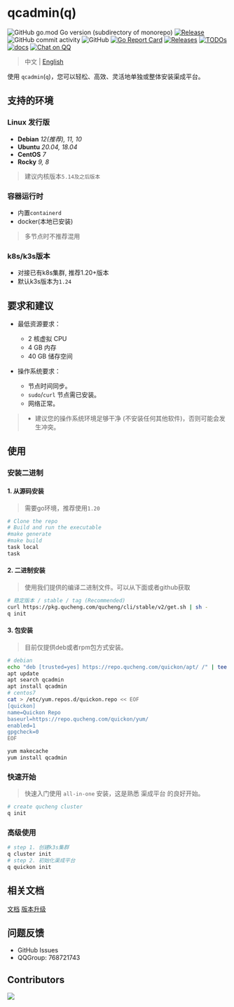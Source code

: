 # qcadmin(q)

![GitHub go.mod Go version (subdirectory of monorepo)](https://img.shields.io/github/go-mod/go-version/easysoft/quickon_cli?filename=go.mod&style=flat-square)
[![Release](https://github.com/easysoft/quickon_cli/actions/workflows/release.yml/badge.svg)](https://github.com/easysoft/quickon_cli/actions/workflows/release.yml)
![GitHub commit activity](https://img.shields.io/github/commit-activity/w/easysoft/quickon_cli?style=flat-square)
![GitHub](https://img.shields.io/badge/license-ZPL%20%2B%20AGPL-blue)
[![Go Report Card](https://goreportcard.com/badge/github.com/easysoft/quickon_cli)](https://goreportcard.com/report/github.com/easysoft/quickon_cli)
[![Releases](https://img.shields.io/github/release-pre/easysoft/quickon_cli.svg)](https://github.com/easysoft/quickon_cli/releases)
[![TODOs](https://img.shields.io/endpoint?url=https://api.tickgit.com/badge?repo=github.com/easysoft/quickon_cli)](https://www.tickgit.com/browse?repo=github.com/easysoft/quickon_cli)
[![docs](https://img.shields.io/badge/docs-done-green)](https://www.qucheng.com/)
[![Chat on QQ](https://img.shields.io/badge/chat-768721743-blueviolet?logo=TencentQQ)](https://img.qucheng.com/group/qq.jpg)

> 中文 | [English](README-EN.md)

使用 `qcadmin`(`q`)，您可以轻松、高效、灵活地单独或整体安装渠成平台。

## 支持的环境

### Linux 发行版

* **Debian**  *12(推荐), 11, 10*
* **Ubuntu**  *20.04, 18.04*
* **CentOS**  *7*
* **Rocky**  *9, 8*

> 建议内核版本`5.14及之后版本`

### 容器运行时

- 内置`containerd`
- docker(本地已安装)

> 多节点时不推荐混用

### k8s/k3s版本

* 对接已有k8s集群, 推荐1.20+版本
* 默认k3s版本为`1.24`

## 要求和建议

* 最低资源要求：
  * 2 核虚拟 CPU
  * 4 GB 内存
  * 40 GB 储存空间

* 操作系统要求：

  * 节点时间同步。
  * `sudo`/`curl` 节点需已安装。
  * 网络正常。

> * 建议您的操作系统环境足够干净 (不安装任何其他软件)，否则可能会发生冲突。

## 使用

### 安装二进制

#### 1. 从源码安装

> 需要go环境，推荐使用`1.20`

```bash
# Clone the repo
# Build and run the executable
#make generate
#make build
task local
task
```

#### 2. 二进制安装

> 使用我们提供的编译二进制文件。可以从下面或者github获取

```bash
# 稳定版本 / stable / tag (Recommended)
curl https://pkg.qucheng.com/qucheng/cli/stable/v2/get.sh | sh -
q init
```

#### 3. 包安装

> 目前仅提供deb或者rpm包方式安装。

```bash
# debian
echo "deb [trusted=yes] https://repo.qucheng.com/quickon/apt/ /" | tee /etc/apt/sources.list.d/quickon.list
apt update
apt search qcadmin
apt install qcadmin
# centos7
cat > /etc/yum.repos.d/quickon.repo << EOF
[quickon]
name=Quickon Repo
baseurl=https://repo.qucheng.com/quickon/yum/
enabled=1
gpgcheck=0
EOF

yum makecache
yum install qcadmin
```

### 快速开始

> 快速入门使用 `all-in-one` 安装，这是熟悉 渠成平台 的良好开始。

```bash
# create qucheng cluster
q init
```

### 高级使用

```bash
# step 1. 创建k3s集群
q cluster init
# step 2. 初始化渠成平台
q quickon init 
```

## 相关文档

[文档](./docs/index.md)
[版本升级](https://github.com/easysoft/quickon_cli/wiki/%E7%89%88%E6%9C%AC%E5%8D%87%E7%BA%A7)

## 问题反馈

* GitHub Issues
* QQGroup: 768721743

## Contributors

<!-- readme: collaborators,contributors -start -->
<!-- readme: collaborators,contributors -end -->
<a href="https://github.com/easysoft/quickon_cli/graphs/contributors">
  <img src="https://contrib.rocks/image?repo=easysoft/quickon_cli" />
</a>
